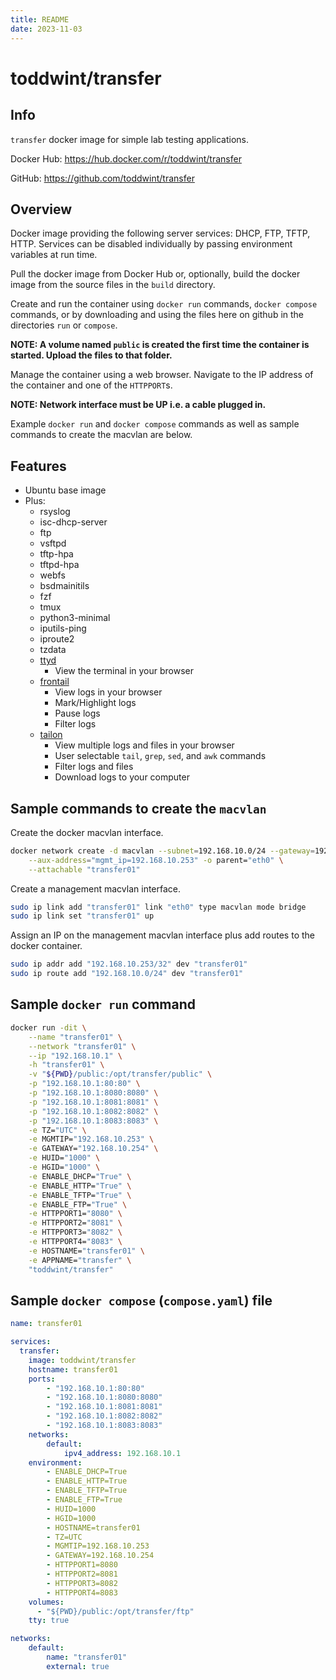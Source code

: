 ```yaml
---
title: README
date: 2023-11-03
---
```


# toddwint/transfer


## Info

`transfer` docker image for simple lab testing applications.

Docker Hub: <https://hub.docker.com/r/toddwint/transfer>

GitHub: <https://github.com/toddwint/transfer>


## Overview

Docker image providing the following server services: DHCP, FTP, TFTP, HTTP. Services can be disabled individually by passing environment variables at run time.

Pull the docker image from Docker Hub or, optionally, build the docker image from the source files in the `build` directory.

Create and run the container using `docker run` commands, `docker compose` commands, or by downloading and using the files here on github in the directories `run` or `compose`.

**NOTE: A volume named `public` is created the first time the container is started. Upload the files to that folder.**

Manage the container using a web browser. Navigate to the IP address of the container and one of the `HTTPPORT`s.

**NOTE: Network interface must be UP i.e. a cable plugged in.**

Example `docker run` and `docker compose` commands as well as sample commands to create the macvlan are below.


## Features

- Ubuntu base image
- Plus:
  - rsyslog
  - isc-dhcp-server
  - ftp
  - vsftpd
  - tftp-hpa
  - tftpd-hpa
  - webfs
  - bsdmainitils
  - fzf
  - tmux
  - python3-minimal
  - iputils-ping
  - iproute2
  - tzdata
  - [ttyd](https://github.com/tsl0922/ttyd)
    - View the terminal in your browser
  - [frontail](https://github.com/mthenw/frontail)
    - View logs in your browser
    - Mark/Highlight logs
    - Pause logs
    - Filter logs
  - [tailon](https://github.com/gvalkov/tailon)
    - View multiple logs and files in your browser
    - User selectable `tail`, `grep`, `sed`, and `awk` commands
    - Filter logs and files
    - Download logs to your computer


## Sample commands to create the `macvlan`

Create the docker macvlan interface.

```bash
docker network create -d macvlan --subnet=192.168.10.0/24 --gateway=192.168.10.254 \
    --aux-address="mgmt_ip=192.168.10.253" -o parent="eth0" \
    --attachable "transfer01"
```

Create a management macvlan interface.

```bash
sudo ip link add "transfer01" link "eth0" type macvlan mode bridge
sudo ip link set "transfer01" up
```

Assign an IP on the management macvlan interface plus add routes to the docker container.

```bash
sudo ip addr add "192.168.10.253/32" dev "transfer01"
sudo ip route add "192.168.10.0/24" dev "transfer01"
```

## Sample `docker run` command

```bash
docker run -dit \
    --name "transfer01" \
    --network "transfer01" \
    --ip "192.168.10.1" \
    -h "transfer01" \
    -v "${PWD}/public:/opt/transfer/public" \
    -p "192.168.10.1:80:80" \
    -p "192.168.10.1:8080:8080" \
    -p "192.168.10.1:8081:8081" \
    -p "192.168.10.1:8082:8082" \
    -p "192.168.10.1:8083:8083" \
    -e TZ="UTC" \
    -e MGMTIP="192.168.10.253" \
    -e GATEWAY="192.168.10.254" \
    -e HUID="1000" \
    -e HGID="1000" \
    -e ENABLE_DHCP="True" \
    -e ENABLE_HTTP="True" \
    -e ENABLE_TFTP="True" \
    -e ENABLE_FTP="True" \
    -e HTTPPORT1="8080" \
    -e HTTPPORT2="8081" \
    -e HTTPPORT3="8082" \
    -e HTTPPORT4="8083" \
    -e HOSTNAME="transfer01" \
    -e APPNAME="transfer" \
    "toddwint/transfer"
```


## Sample `docker compose` (`compose.yaml`) file

```yaml
name: transfer01

services:
  transfer:
    image: toddwint/transfer
    hostname: transfer01
    ports:
        - "192.168.10.1:80:80"
        - "192.168.10.1:8080:8080"
        - "192.168.10.1:8081:8081"
        - "192.168.10.1:8082:8082"
        - "192.168.10.1:8083:8083"
    networks:
        default:
            ipv4_address: 192.168.10.1
    environment:
        - ENABLE_DHCP=True
        - ENABLE_HTTP=True
        - ENABLE_TFTP=True
        - ENABLE_FTP=True
        - HUID=1000
        - HGID=1000
        - HOSTNAME=transfer01
        - TZ=UTC
        - MGMTIP=192.168.10.253
        - GATEWAY=192.168.10.254
        - HTTPPORT1=8080
        - HTTPPORT2=8081
        - HTTPPORT3=8082
        - HTTPPORT4=8083
    volumes:
      - "${PWD}/public:/opt/transfer/ftp"
    tty: true

networks:
    default:
        name: "transfer01"
        external: true
```
